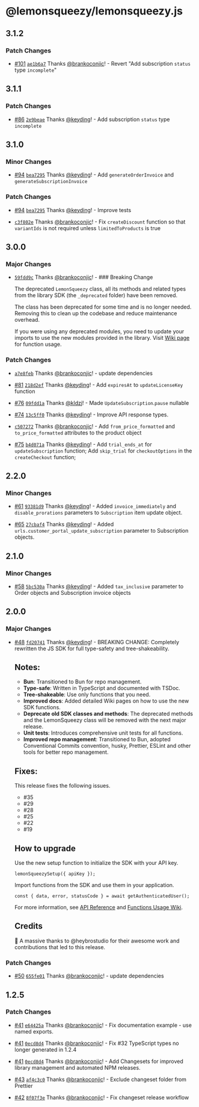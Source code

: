 # @lemonsqueezy/lemonsqueezy.js

## 3.1.2

### Patch Changes

- [#101](https://github.com/lmsqueezy/lemonsqueezy.js/pull/101) [`ae1b6a7`](https://github.com/lmsqueezy/lemonsqueezy.js/commit/ae1b6a72e1fc544f595596da313c4c8ce38fe259) Thanks [@brankoconjic](https://github.com/brankoconjic)! - Revert "Add subscription `status` type `incomplete`"

## 3.1.1

### Patch Changes

- [#86](https://github.com/lmsqueezy/lemonsqueezy.js/pull/86) [`2e9beae`](https://github.com/lmsqueezy/lemonsqueezy.js/commit/2e9beae1c86c3ec521a442246bffec1694189824) Thanks [@keyding](https://github.com/keyding)! - Add subscription `status` type `incomplete`

## 3.1.0

### Minor Changes

- [#94](https://github.com/lmsqueezy/lemonsqueezy.js/pull/94) [`bea7295`](https://github.com/lmsqueezy/lemonsqueezy.js/commit/bea7295eb51a31bc0a6b62c1d34dd920f19d7fdd) Thanks [@keyding](https://github.com/keyding)! - Add `generateOrderInvoice` and `generateSubscriptionInvoice`

### Patch Changes

- [#94](https://github.com/lmsqueezy/lemonsqueezy.js/pull/94) [`bea7295`](https://github.com/lmsqueezy/lemonsqueezy.js/commit/bea7295eb51a31bc0a6b62c1d34dd920f19d7fdd) Thanks [@keyding](https://github.com/keyding)! - Improve tests

- [`c3f802e`](https://github.com/lmsqueezy/lemonsqueezy.js/commit/c3f802ee1e9f9ab3e0b75ec4b9d04d84c7961747) Thanks [@brankoconjic](https://github.com/brankoconjic)! - Fix `createDiscount` function so that `variantIds` is not required unless `limitedToProducts` is true

## 3.0.0

### Major Changes

- [`59fdd9c`](https://github.com/lmsqueezy/lemonsqueezy.js/commit/59fdd9c7304577b576b4094795d9148301593cf5) Thanks [@brankoconjic](https://github.com/brankoconjic)! - ### Breaking Change

  The deprecated `LemonSqueezy` class, all its methods and related types from the library SDK (the `_deprecated` folder) have been removed.

  The class has been deprecated for some time and is no longer needed. Removing this to clean up the codebase and reduce maintenance overhead.

  If you were using any deprecated modules, you need to update your imports to use the new modules provided in the library. Visit [Wiki page](https://github.com/lmsqueezy/lemonsqueezy.js/wiki) for function usage.

### Patch Changes

- [`a7e8feb`](https://github.com/lmsqueezy/lemonsqueezy.js/commit/a7e8feb11d4eba432f9e4ea40adeda85e2dc57b0) Thanks [@brankoconjic](https://github.com/brankoconjic)! - update dependencies

- [#81](https://github.com/lmsqueezy/lemonsqueezy.js/pull/81) [`218d2ef`](https://github.com/lmsqueezy/lemonsqueezy.js/commit/218d2ef6a0adfead41938ba4cfffa6d3efbdd758) Thanks [@keyding](https://github.com/keyding)! - Add `expiresAt` to `updateLicenseKey` function

- [#76](https://github.com/lmsqueezy/lemonsqueezy.js/pull/76) [`09fdd1a`](https://github.com/lmsqueezy/lemonsqueezy.js/commit/09fdd1ad50f228ee30e7bb0085fdb656b6c15950) Thanks [@kldzj](https://github.com/kldzj)! - Made `UpdateSubscription`.`pause` nullable

- [#74](https://github.com/lmsqueezy/lemonsqueezy.js/pull/74) [`13c5ff0`](https://github.com/lmsqueezy/lemonsqueezy.js/commit/13c5ff0e0c2e115fa7e004eeabdeabee32bbafe1) Thanks [@keyding](https://github.com/keyding)! - Improve API response types.

- [`c507272`](https://github.com/lmsqueezy/lemonsqueezy.js/commit/c50727294b162acf6bc8b20d105c01e5e9e9d508) Thanks [@brankoconjic](https://github.com/brankoconjic)! - Add `from_price_formatted` and `to_price_formatted` attributes to the product object

- [#75](https://github.com/lmsqueezy/lemonsqueezy.js/pull/75) [`b4d071a`](https://github.com/lmsqueezy/lemonsqueezy.js/commit/b4d071af6f63de7d9dd3761281abf1a0c9934276) Thanks [@keyding](https://github.com/keyding)! - Add `trial_ends_at` for `updateSubscription` function;
  Add `skip_trial` for `checkoutOptions` in the `createCheckout` function;

## 2.2.0

### Minor Changes

- [#61](https://github.com/lmsqueezy/lemonsqueezy.js/pull/61) [`93381d9`](https://github.com/lmsqueezy/lemonsqueezy.js/commit/93381d9f59435497499dcf4aa2a8f47528efadc7) Thanks [@keyding](https://github.com/keyding)! - Added `invoice_immediately` and `disable_prorations` parameters to `Subscription` item update object.

- [#65](https://github.com/lmsqueezy/lemonsqueezy.js/pull/65) [`27cbaf4`](https://github.com/lmsqueezy/lemonsqueezy.js/commit/27cbaf401338c88b027729cc23a54c8aa2981922) Thanks [@keyding](https://github.com/keyding)! - Added `urls.customer_portal_update_subscription` parameter to Subscription objects.

## 2.1.0

### Minor Changes

- [#58](https://github.com/lmsqueezy/lemonsqueezy.js/pull/58) [`5bc530a`](https://github.com/lmsqueezy/lemonsqueezy.js/commit/5bc530a47c0be08f2b8b759dbce1deff4c15a874) Thanks [@keyding](https://github.com/keyding)! - Added `tax_inclusive` parameter to Order objects and Subscription invoice objects

## 2.0.0

### Major Changes

- [#48](https://github.com/lmsqueezy/lemonsqueezy.js/pull/48) [`fd20741`](https://github.com/lmsqueezy/lemonsqueezy.js/commit/fd20741b496a37d54981be5485ca9218126fc25a) Thanks [@keyding](https://github.com/keyding)! - BREAKING CHANGE: Completely rewritten the JS SDK for full type-safety and tree-shakeability.

  ## Notes:

  - **Bun**: Transitioned to Bun for repo management.
  - **Type-safe**: Written in TypeScript and documented with TSDoc.
  - **Tree-shakeable**: Use only functions that you need.
  - **Improved docs**: Added detailed Wiki pages on how to use the new SDK functions.
  - **Deprecate old SDK classes and methods**: The deprecated methods and the LemonSqueezy class will be removed with the next major release.
  - **Unit tests**: Introduces comprehensive unit tests for all functions.
  - **Improved repo management**: Transitioned to Bun, adopted Conventional Commits convention, husky, Prettier, ESLint and other tools for better repo management.

  ## Fixes:

  This release fixes the following issues.

  - #35
  - #29
  - #28
  - #25
  - #22
  - #19

  ## How to upgrade

  Use the new setup function to initialize the SDK with your API key.

  ```tsx
  lemonSqueezySetup({ apiKey });
  ```

  Import functions from the SDK and use them in your application.

  ```tsx
  const { data, error, statusCode } = await getAuthenticatedUser();
  ```

  For more information, see [API Reference](https://docs.lemonsqueezy.com/api) and [Functions Usage Wiki](https://github.com/lmsqueezy/lemonsqueezy.js/wiki).

  ## Credits

  🎉 A massive thanks to @heybrostudio for their awesome work and contributions that led to this release.

### Patch Changes

- [#50](https://github.com/lmsqueezy/lemonsqueezy.js/pull/50) [`655fe01`](https://github.com/lmsqueezy/lemonsqueezy.js/commit/655fe014597c2bc838a70ff36acd9cbdd1df9180) Thanks [@brankoconjic](https://github.com/brankoconjic)! - update dependencies

## 1.2.5

### Patch Changes

- [#41](https://github.com/lmsqueezy/lemonsqueezy.js/pull/41) [`e64425a`](https://github.com/lmsqueezy/lemonsqueezy.js/commit/e64425a3f333091ced5177e54628b78033d58ab8) Thanks [@brankoconjic](https://github.com/brankoconjic)! - Fix documentation example - use named exports.

- [#41](https://github.com/lmsqueezy/lemonsqueezy.js/pull/41) [`0ecd8d4`](https://github.com/lmsqueezy/lemonsqueezy.js/commit/0ecd8d4cf3c560c38bc0b0ec310be87415ad0716) Thanks [@brankoconjic](https://github.com/brankoconjic)! - Fix #32 TypeScript types no longer generated in 1.2.4

- [#41](https://github.com/lmsqueezy/lemonsqueezy.js/pull/41) [`0ecd8d4`](https://github.com/lmsqueezy/lemonsqueezy.js/commit/0ecd8d4cf3c560c38bc0b0ec310be87415ad0716) Thanks [@brankoconjic](https://github.com/brankoconjic)! - Add Changesets for improved library management and automated NPM releases.

- [#43](https://github.com/lmsqueezy/lemonsqueezy.js/pull/43) [`af4c3c0`](https://github.com/lmsqueezy/lemonsqueezy.js/commit/af4c3c0ca78859c6ecb5c9771ceef62f898f9f35) Thanks [@brankoconjic](https://github.com/brankoconjic)! - Exclude changeset folder from Prettier

- [#42](https://github.com/lmsqueezy/lemonsqueezy.js/pull/42) [`8f07f3e`](https://github.com/lmsqueezy/lemonsqueezy.js/commit/8f07f3e76e9946146ffde554456746ff6c3a4a99) Thanks [@brankoconjic](https://github.com/brankoconjic)! - Fix changeset release workflow
